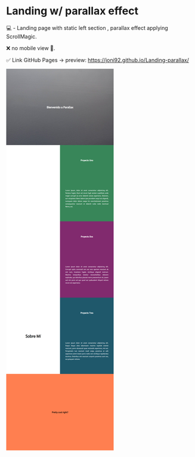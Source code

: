 # Landing w/ parallax effect
💻 - Landing page with static left section , parallax effect applying ScrollMagic.

❌ no mobile view 📵.

✅ Link GitHub Pages -> preview: https://joni92.github.io/Landing-parallax/


![preview0.png](https://github.com/Joni92/Landing-parallax/blob/main/preview.png)
